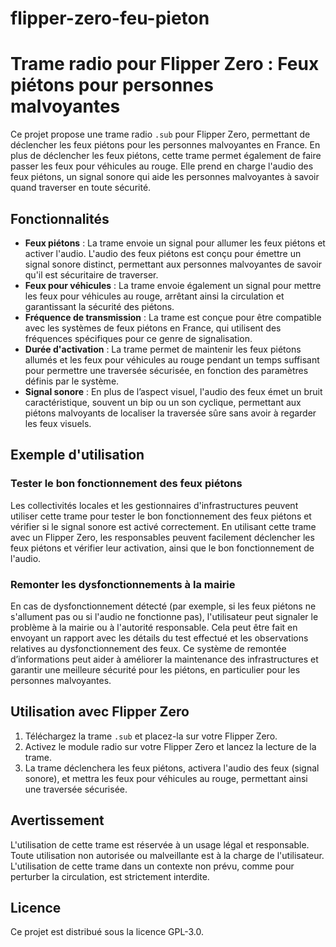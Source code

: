 # flipper-zero-feu-pieton

# Trame radio pour Flipper Zero : Feux piétons pour personnes malvoyantes

Ce projet propose une trame radio `.sub` pour Flipper Zero, permettant de déclencher les feux piétons pour les personnes malvoyantes en France. En plus de déclencher les feux piétons, cette trame permet également de faire passer les feux pour véhicules au rouge. Elle prend en charge l'audio des feux piétons, un signal sonore qui aide les personnes malvoyantes à savoir quand traverser en toute sécurité.

## Fonctionnalités
- **Feux piétons** : La trame envoie un signal pour allumer les feux piétons et activer l'audio. L'audio des feux piétons est conçu pour émettre un signal sonore distinct, permettant aux personnes malvoyantes de savoir qu'il est sécuritaire de traverser.
- **Feux pour véhicules** : La trame envoie également un signal pour mettre les feux pour véhicules au rouge, arrêtant ainsi la circulation et garantissant la sécurité des piétons.
- **Fréquence de transmission** : La trame est conçue pour être compatible avec les systèmes de feux piétons en France, qui utilisent des fréquences spécifiques pour ce genre de signalisation.
- **Durée d'activation** : La trame permet de maintenir les feux piétons allumés et les feux pour véhicules au rouge pendant un temps suffisant pour permettre une traversée sécurisée, en fonction des paramètres définis par le système.
- **Signal sonore** : En plus de l’aspect visuel, l'audio des feux émet un bruit caractéristique, souvent un bip ou un son cyclique, permettant aux piétons malvoyants de localiser la traversée sûre sans avoir à regarder les feux visuels.

## Exemple d'utilisation

### Tester le bon fonctionnement des feux piétons
Les collectivités locales et les gestionnaires d'infrastructures peuvent utiliser cette trame pour tester le bon fonctionnement des feux piétons et vérifier si le signal sonore est activé correctement. En utilisant cette trame avec un Flipper Zero, les responsables peuvent facilement déclencher les feux piétons et vérifier leur activation, ainsi que le bon fonctionnement de l'audio.

### Remonter les dysfonctionnements à la mairie
En cas de dysfonctionnement détecté (par exemple, si les feux piétons ne s'allument pas ou si l'audio ne fonctionne pas), l'utilisateur peut signaler le problème à la mairie ou à l'autorité responsable. Cela peut être fait en envoyant un rapport avec les détails du test effectué et les observations relatives au dysfonctionnement des feux. Ce système de remontée d’informations peut aider à améliorer la maintenance des infrastructures et garantir une meilleure sécurité pour les piétons, en particulier pour les personnes malvoyantes.

## Utilisation avec Flipper Zero

1. Téléchargez la trame `.sub` et placez-la sur votre Flipper Zero.
2. Activez le module radio sur votre Flipper Zero et lancez la lecture de la trame.
3. La trame déclenchera les feux piétons, activera l'audio des feux (signal sonore), et mettra les feux pour véhicules au rouge, permettant ainsi une traversée sécurisée.

## Avertissement

L'utilisation de cette trame est réservée à un usage légal et responsable. Toute utilisation non autorisée ou malveillante est à la charge de l'utilisateur. L'utilisation de cette trame dans un contexte non prévu, comme pour perturber la circulation, est strictement interdite.

## Licence

Ce projet est distribué sous la licence GPL-3.0.

